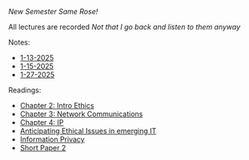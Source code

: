*New Semester Same Rose!*

All lectures are recorded *Not that I go back and listen to them anyway*

Notes:
* [1-13-2025](1-13-2025.md)
* [1-15-2025](1-15-2025.md)
* [1-27-2025](1-27-2025.md)

Readings:
* [Chapter 2: Intro Ethics](chapter2.md)
* [Chapter 3: Network Communications](chapter3.md)
* [Chapter 4: IP](IP.md)
* [Anticipating Ethical Issues in emerging IT](ethicsEmergingIT.md)
* [Information Privacy](infoPriv.md)
* [Short Paper 2](shortPaperTwoTalk.md)
